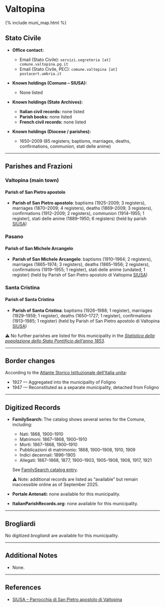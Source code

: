 # Valtopina

{% include muni_map.html %}

## Stato Civile

* **Office contact:**

  * Email (Stato Civile): `servizi.segreteria [at] comune.valtopina.pg.it`
  * Email (Stato Civile, PEC): `comune.valtopina [at] postacert.umbria.it`

* **Known holdings (Comune – SIUSA):**

  * None listed

* **Known holdings (State Archives):**

  * **Italian civil records:** none listed
  * **Parish books:** none listed
  * **French civil records:** none listed

* **Known holdings (Diocese / parishes):**

  * 1650–2009 (85 registers; baptisms, marriages, deaths, confirmations, communion, stati delle anime)

---

## Parishes and Frazioni

### Valtopina (main town)

#### Parish of San Pietro apostolo

* **Parish of San Pietro apostolo**: baptisms (1925–2009; 3 registers), marriages (1870–2009; 4 registers), deaths (1869–2009; 3 registers), confirmations (1912–2009; 2 registers), communion (1914–1955; 1 register), stati delle anime (1889–1950; 6 registers) (held by parish [SIUSA](https://siusa-archivi.cultura.gov.it/cgi-bin/siusa/pagina.pl?TipoPag=comparc&Chiave=336831))

### Pasano

#### Parish of San Michele Arcangelo

* **Parish of San Michele Arcangelo**: baptisms (1910–1964; 2 registers), marriages (1865–1974; 3 registers), deaths (1865–1956; 2 registers), confirmations (1919–1955; 1 register), stati delle anime (undated; 1 register) (held by Parish of San Pietro apostolo di Valtopina [SIUSA](https://siusa-archivi.cultura.gov.it/cgi-bin/siusa/pagina.pl?Chiave=336832&ChiaveRadice=336831))

### Santa Cristina

#### Parish of Santa Cristina

* **Parish of Santa Cristina**: baptisms (1926–1988; 1 register), marriages (1929–1959; 1 register), deaths (1650–1727; 1 register), confirmations (1913–1985; 1 register) (held by Parish of San Pietro apostolo di Valtopina [SIUSA](https://siusa-archivi.cultura.gov.it/cgi-bin/siusa/pagina.pl?Chiave=336834&ChiaveRadice=336831))

⚠️ No further parishes are listed for this municipality in the *[Statistica della popolazione dello Stato Pontificio dell’anno 1853](https://www.google.it/books/edition/Statistics_della_popolazione_dello_Stato/v6dCAQAAMAAJ)*.

---

## Border changes

According to the [Atlante Storico Istituzionale dell’Italia unita](http://dati.san.beniculturali.it/asi/local/detail.html?UA05129):

* 1927 — Aggregated into the municipality of Foligno
* 1947 — Reconstituted as a separate municipality, detached from Foligno

---

## Digitized Records

* **FamilySearch:** The catalog shows several series for the Comune, including:

  * Nati: 1868, 1900–1910
  * Matrimoni: 1867–1868, 1900–1910
  * Morti: 1867–1868, 1900–1910
  * Pubblicazioni di matrimonio: 1868, 1900–1908, 1910, 1909
  * Indici decennali: 1896–1905
  * Allegati: 1867–1868, 1877, 1900–1903, 1905–1908, 1908, 1917, 1921

  See [FamilySearch catalog entry](https://www.familysearch.org/en/search/catalog/836178).

  ⚠️ Note: additional records are listed as “available” but remain inaccessible online as of September 2025.

* **Portale Antenati:** none available for this municipality.

* **ItalianParishRecords.org:** none available for this municipality.

---

## Brogliardi

No digitized *brogliardi* are available for this municipality.

---

## Additional Notes

* None.

---

## References

* [SIUSA – Parrocchia di San Pietro apostolo di Valtopina](https://siusa-archivi.cultura.gov.it/cgi-bin/siusa/pagina.pl?TipoPag=comparc&Chiave=336831)
